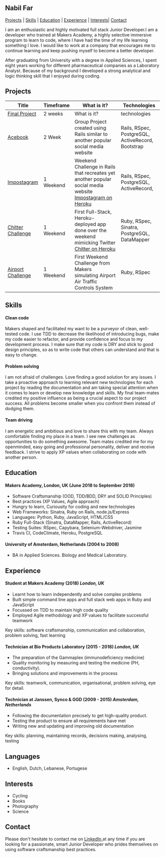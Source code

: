 ## Nabil Far

 [Projects](#projects) | [Skills](#skills) | [Education](#education) | [Experience](#experience) | [Interests](#interests)| [Contact](#contact)

I am an enthusiastic and highly motivated full stack Junior Developer.I am a developer who trained at Makers Academy, a highly selective immersive program to learn to code, where I have had the time of my life learning something I love. I would like to work at a company that encourages me to continue learning and keep pushing myself to become a better developer. 

After graduating from University with a degree in Applied Sciences, I spent eight years working for different pharmaceutical companies as a Laboratory Analyst. Because of my background I developed a strong analytical and logic thinking skill that I enjoyed during coding. 

## Projects

| Title | Timeframe | What is it?  | Technologies |  
|---|---|---|---|
| [Final Project](https://github.com/danieljonesdmj/acebook-ruff-criminals)  | 2 weeks  | What is it? | technologies  |  |
| [Acebook](https://github.com)  | 2 Week  | Group Project created using Rails similar to another popular social media website | Rails, RSpec, PostgreSQL, ActiveRecord, Bootstrap  |
| [Impostagram](https://github.com)  | 1 Weekend  | Weekend Challenge in Rails that recreates yet another popular social media website [Impostagram on Heroku](www.herokuapp.com/) | Rails, RSpec, PostgreSQL, ActiveRecord,   |
| [Chitter Challenge](https://github.com)  | 1 Weekend  | First Full-Stack, Heroku-deployed app done over the weekend mimicking Twitter [Chitter on Heroku](www.herokuapp.com)  | Ruby, RSpec, Sinatra, PostgreSQL, DataMapper |
| [Airport Challenge](https://github.com) | 1 Weekend  | First Weekend Challenge from Makers simulating Airport Air Traffic Controls System | Ruby, RSpec |  

## Skills

#### Clean code
Makers shaped and facilitated my want to be a purveyor of clean, well-tested code. I use TDD to decrease the likelihood of introducing bugs, make my code easier to refactor, and provide confidence and focus to my development process. I make sure that my code is DRY and stick to good design principles, so as to write code that others can understand and that is easy to change. 
 
#### Problem solving
I am not afraid of challenges. Love finding a good solution for any issues. I take a proactive approach to learning relevant new technologies for each project by reading the documentation and am taking special attention when it comes to learn or develop new knowledge and skills. My final team-mates credited my positive influence as being a crucial aspect to our project success. All problems become smaller when you confront them instead of dodging them.

#### Team driving 
I am energetic and ambitious and love to share this with my team. Always comfortable finding my place in a team. I see new challenges as opportunities to do something awesome. Team mates credited me for my openminded, easy going and professional personality, deliver and receive feedback. I strive to apply XP values when collaborating on code with another person.

## Education

#### Makers Academy, London, UK (June 2018 to September 2018)

- Software Craftsmanship (OOD, TDD/BDD, DRY and SOLID Principles)
- Best practices (XP Values, Agile approach)
- Hungry to learn, Curiousity for coding and new technologies
- Web Frameworks: Sinatra, Ruby on Rails, node.js/Express
- Languages: Python, Ruby, JavaScript, HTML/CSS 
- Ruby Full-Stack (Sinatra, DataMapper, Rails, ActiveRecord)
- Testing Suites: RSpec, Capybara, Selenium-Webdriver, Jasmine
- Travis CI, CodeClimate, Heroku, PostgreSQL

#### University of Amsterdam, Netherlands (2004 to 2008)
- BA in Applied Sciences. Biology and Medical Laboratory.  

## Experience

#### Student at Makers Academy (2018) *London, UK*

- Learnt how to learn independently and solve complex problems
- Built simple command line apps and full stack web apps in Ruby and JavaScript
- Focussed on TDD to maintain high code quality
- Employed Agile methodology and XP values to facilitate successful teamwork

Key skills: software craftsmanship, communication and collaboration, problem solving, fast learning

#### Technician at Bio Products Laboratory (2015 - 2018) *London, UK*

- The preparation of the Gammaplex (immunodeficiency medicine)
- Quality monitoring by measuring and testing the medicine (PH, conductivity).
- Bringing solutions and improvements in the process

Key skills: teamwork, communication, organisational, problem solving, eye for detail.

#### Technician at Janssen, Synco & GGD (2009 - 2015) *Amsterdam, Netherlands*

- Following the documentation precisely to get high-quality product.
- Testing the product to ensure all requirements have met 
- Writing new and updating and improving old documentation

Key skills: planning, maintaining records, decisions making, analysing, testing

## Languages
- English, Dutch, Lebanese, Portugese

## Interests
- Cycling
- Books
- Photography
- Science

## Contact

Please don't hesitate to contact me on <a href="https://www.linkedin.com/in/nabil-f-539253169/" rel="nofollow">LinkedIn </a>at any time if you are looking for a passionate, smart Junior Developer who prides themselves on using software craftsmanship best practices.
